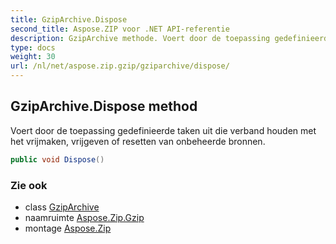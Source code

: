 ```yaml
---
title: GzipArchive.Dispose
second_title: Aspose.ZIP voor .NET API-referentie
description: GzipArchive methode. Voert door de toepassing gedefinieerde taken uit die verband houden met het vrijmaken vrijgeven of resetten van onbeheerde bronnen.
type: docs
weight: 30
url: /nl/net/aspose.zip.gzip/gziparchive/dispose/
---
```

## GzipArchive.Dispose method

Voert door de toepassing gedefinieerde taken uit die verband houden met het vrijmaken, vrijgeven of resetten van onbeheerde bronnen.

```csharp
public void Dispose()
```

### Zie ook

* class [GzipArchive](../)
* naamruimte [Aspose.Zip.Gzip](../../gziparchive/)
* montage [Aspose.Zip](../../../)



